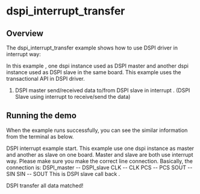 # dspi_interrupt_transfer

## Overview
The dspi_interrupt_transfer example shows how to use DSPI driver in interrupt way:

In this example , one dspi instance used as DSPI master and another dspi instance used as DSPI slave in the same board.
This example uses the transactional API in DSPI driver.

1. DSPI master send/received data to/from DSPI slave in interrupt . (DSPI Slave using interrupt to receive/send the data)

## Running the demo
When the example runs successfully, you can see the similar information from the terminal as below.

DSPI interrupt example start.
This example use one dspi instance as master and another as slave on one board.
Master and slave are both use interrupt way.
Please make sure you make the correct line connection. Basically, the connection is:
DSPI_master -- DSPI_slave
   CLK      --    CLK
   PCS      --    PCS
   SOUT     --    SIN
   SIN      --    SOUT
This is DSPI slave call back .

DSPI transfer all data matched!
